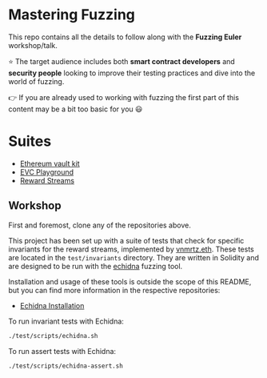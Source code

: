 # Mastering Fuzzing

This repo contains all the details to follow along with the **Fuzzing Euler** workshop/talk. 


:star: The target audience includes both **smart contract developers** and **security people** looking to improve their testing practices and dive into the world of fuzzing.


:point_right: If you are already used to working with fuzzing the first part of this content may be a bit too basic for you :smiley:

# Suites
- [Ethereum vault kit](https://github.com/euler-xyz/euler-vault-kit)
- [EVC Playground](https://github.com/euler-xyz/evc-playground)
- [Reward Streams](https://github.com/euler-xyz/reward-streams.git)


## Workshop

First and foremost, clone any of the repositories above.

This project has been set up with a suite of tests that check for specific invariants for the reward streams, implemented by [vnmrtz.eth](https://twitter.com/vn_martinez_). These tests are located in the `test/invariants` directory. They are written in Solidity and are designed to be run with the [echidna](https://github.com/crytic/echidna) fuzzing tool.

Installation and usage of these tools is outside the scope of this README, but you can find more information in the respective repositories:
- [Echidna Installation](https://github.com/crytic/echidna)

To run invariant tests with Echidna:

```sh
./test/scripts/echidna.sh  
```

To run assert tests with Echidna:

```sh
./test/scripts/echidna-assert.sh  
```



